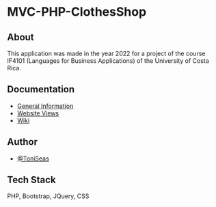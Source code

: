 # MVC-PHP-ClothesShop

## About
This application was made in the year 2022 for a project of the course IF4101 (Languages for Business Applications) of the University of Costa Rica.

## Documentation

* [General Information](https://github.com/ToniSeas/MVC-PHP-ClothesShop/wiki#general-information)
* [Website Views](https://github.com/ToniSeas/MVC-PHP-ClothesShop/wiki#app-views)
* [Wiki](https://github.com/ToniSeas/MVC-PHP-ClothesShop/wiki)

## Author
- [@ToniSeas](https://github.com/ToniSeas)

## Tech Stack

PHP, Bootstrap, JQuery, CSS
